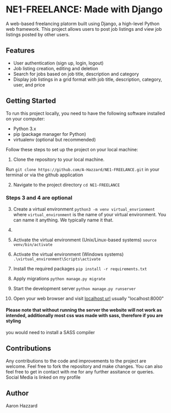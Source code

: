 # NE1-FREELANCE: Made with Django
A web-based freelancing platorm built using Django, a high-level Python web framework. This project allows users to post job listings and view job listings posted by other users.
## Features
- User authentication (sign up, login, logout)
- Job listing creation, editing and deletion
- Search for jobs based on job title, description and category
- Display job listings in a grid format with job title, description, category, user, and price
## Getting Started
To run this project locally, you need to have the following software installed on your computer:
- Python 3.x
- pip (package manager for Python)
- virtualenv (optional but recommended)

Follow these steps to set up the project on your local machine:
1. Clone the repository to your local machine.

Run ``` git clone https://github.com/A-Hazzard/NE1-FREELANCE.git ``` in your terminal or via the github application

2. Navigate to the project directory ``` cd NE1-FREELANCE ```
### Steps 3 and 4 are optional 
3. Create a virtual environment
``` python3 -m venv virtual_envrionment ``` where ``` virtual_environment ``` is the name of your virtual environment. You can name it anything. We typically name it that.

4. 
1. Activate the virtual environment (Unix/Linux-based systems)
``` source venv/bin/activate ```

2. Activate the virtual environment (Windows systems)
```  .\virtual_environment\Scripts\activate ```

5. Install the required packages
``` pip install -r requirements.txt ```

6. Apply migrations
``` python manage.py migrate ```

7. Start the development server 
```python manage.py runserver ```

8. Open your web browser and visit [localhost url](http://127.0.0.1:8000/) usually "localhost:8000"

#### Please note that without running the server the website will not work as intended, additionally most css was made with sass, therefore if you are styling
you would need to install a SASS compiler 

## Contributions
Any contributions to the code and improvements to the project are welcome. Feel free to fork the repository and make changes.
You can also feel free to get in contact with me for any further assitance or queries. Social Media is linked on my profile

## Author
Aaron Hazzard

